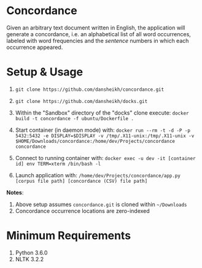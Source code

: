 # Concordance
Given an arbitrary text document written in English, the application will generate a concordance, i.e. an alphabetical list of all word occurrences, labeled with word frequencies and the _sentence_ numbers in which each occurrence appeared.

# Setup & Usage

1. `git clone https://github.com/dansheikh/concordance.git`

2. `git clone https://github.com/dansheikh/docks.git`

3. Within the "Sandbox" directory of the "docks" clone execute: `docker build -t concordance -f ubuntu/Dockerfile .`

4. Start container (in daemon mode) with: `docker run --rm -t -d -P -p 5432:5432 -e DISPLAY=$DISPLAY -v /tmp/.X11-unix:/tmp/.X11-unix -v $HOME/Downloads/concordance:/home/dev/Projects/concordance concordance`

5. Connect to running container with: `docker exec -u dev -it [container id] env TERM=xterm /bin/bash -l`

6. Launch application with: `/home/dev/Projects/concordance/app.py [corpus file path] [concordance (CSV) file path]`

__Notes__:

1. Above setup assumes `concordance.git` is cloned within `~/Downloads`
2. Concordance occurrence locations are zero-indexed

# Minimum Requirements

1. Python 3.6.0
2. NLTK 3.2.2
